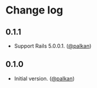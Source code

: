 # Change log

## 0.1.1

- Support Rails 5.0.0.1. ([@palkan][])

## 0.1.0

- Initial version. ([@palkan][])

[@palkan]: https://github.com/palkan
